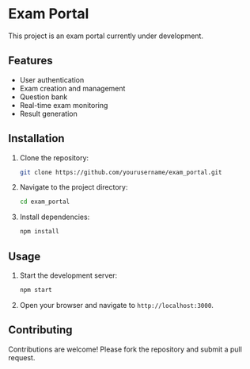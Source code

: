 # Exam Portal

This project is an exam portal currently under development.

## Features

- User authentication
- Exam creation and management
- Question bank
- Real-time exam monitoring
- Result generation

## Installation

1. Clone the repository:
   ```bash
   git clone https://github.com/yourusername/exam_portal.git
   ```
2. Navigate to the project directory:
   ```bash
   cd exam_portal
   ```
3. Install dependencies:
   ```bash
   npm install
   ```

## Usage

1. Start the development server:
   ```bash
   npm start
   ```
2. Open your browser and navigate to `http://localhost:3000`.

## Contributing

Contributions are welcome! Please fork the repository and submit a pull request.
